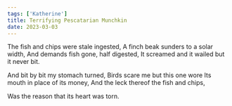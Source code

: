 ```yaml
---
tags: ['Katherine']
title: Terrifying Pescatarian Munchkin
date: 2023-03-03
---
```


The fish and chips were stale ingested,
A finch beak sunders to a solar width,
And demands fish gone, half digested,
It screamed and it wailed but it never bit.

And bit by bit my stomach turned,
Birds scare me but this one wore
Its mouth in place of its money,
And the leck thereof the fish and chips,

Was the reason that its heart was torn.
